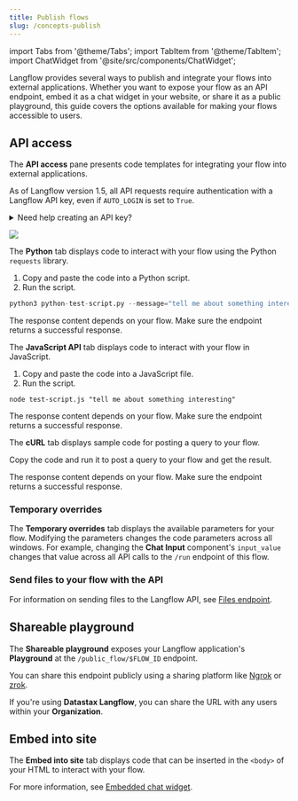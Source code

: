 ```yaml
---
title: Publish flows
slug: /concepts-publish
---
```

import Tabs from '@theme/Tabs';
import TabItem from '@theme/TabItem';
import ChatWidget from '@site/src/components/ChatWidget';

Langflow provides several ways to publish and integrate your flows into external applications. Whether you want to expose your flow as an API endpoint, embed it as a chat widget in your website, or share it as a public playground, this guide covers the options available for making your flows accessible to users.

## API access

The **API access** pane presents code templates for integrating your flow into external applications.

As of Langflow version 1.5, all API requests require authentication with a Langflow API key, even if `AUTO_LOGIN` is set to `True`.

<details>
<summary>Need help creating an API key?</summary>

To generate an API key to use with Langflow, do the following.

1. Open the Langflow UI, click your user icon, and then select **Settings**.
2. Click **Langflow API Keys**, and then click **Add New**.
3. Name your key, and then click **Create API Key**.
4. Copy the API key and store it in a secure location.
5. Use your Langflow API key in your API requests. For example:
    ```text
    curl --request POST \
     --url "http://LANGFLOW_SERVER_ADDRESS/api/v1/run/FLOW_ID" \
     --header "Content-Type: application/json" \
     --header "x-api-key: LANGFLOW_API_KEY" \
     --data '{
       "output_type": "chat",
       "input_type": "chat",
       "input_value": "Hello"
     }'
    ```
Alternatively, the API pane's code snippets include a script to detect your local `LANGFLOW_API_KEY`.
To set this variable in your terminal:
```bash
export LANGFLOW_API_KEY="sk..."
```
</details>

![](/img/api-pane.png)

<Tabs>

<TabItem value="Python" label="Python">

The **Python** tab displays code to interact with your flow using the Python `requests` library.

1. Copy and paste the code into a Python script.
2. Run the script.

```python
python3 python-test-script.py --message="tell me about something interesting"
```

The response content depends on your flow. Make sure the endpoint returns a successful response.

</TabItem>

<TabItem value="JavaScript" label="JavaScript" default>

The **JavaScript API** tab displays code to interact with your flow in JavaScript.

1. Copy and paste the code into a JavaScript file.
2. Run the script.

```text
node test-script.js "tell me about something interesting"
```

The response content depends on your flow. Make sure the endpoint returns a successful response.

</TabItem>
<TabItem value="curl" label="curl" default>

The **cURL** tab displays sample code for posting a query to your flow.

Copy the code and run it to post a query to your flow and get the result.

The response content depends on your flow. Make sure the endpoint returns a successful response.

</TabItem>
</Tabs>

### Temporary overrides

The **Temporary overrides** tab displays the available parameters for your flow.
Modifying the parameters changes the code parameters across all windows.
For example, changing the **Chat Input** component's `input_value` changes that value across all API calls to the `/run` endpoint of this flow.

### Send files to your flow with the API

For information on sending files to the Langflow API, see [Files endpoint](/api-files).

## Shareable playground

The **Shareable playground** exposes your Langflow application's **Playground** at the `/public_flow/$FLOW_ID` endpoint.

You can share this endpoint publicly using a sharing platform like [Ngrok](https://ngrok.com/docs/getting-started/?os=macos) or [zrok](https://docs.zrok.io/docs/getting-started).

If you're using **Datastax Langflow**, you can share the URL with any users within your **Organization**.

## Embed into site

The **Embed into site** tab displays code that can be inserted in the `<body>` of your HTML to interact with your flow.

For more information, see [Embedded chat widget](/embedded-chat-widget).
